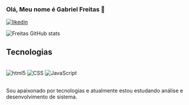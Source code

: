 ### Olá, Meu nome é Gabriel Freitas 👋


[![likedin](https://img.shields.io/badge/LinkedIn-0077B5?style=for-the-badge&logo=linkedin&logoColor=white)](https://www.linkedin.com/in/gabriel-freitas-97946997/)

![Freitas GitHub stats](https://github-readme-stats.vercel.app/api?username=GabriellFreitas&show_icons=true&theme=tokyonight)

## Tecnologias

<div style="display: inline_block"><br/>
  <img align="center" alt="html5" src="https://img.shields.io/badge/HTML5-E34F26?style=for-the-badge&logo=html5&logoColor=white" />
  <img align="center" alt="CSS" src="https://img.shields.io/badge/CSS3-1572B6?style=for-the-badge&logo=css3&logoColor=white" />
  <img align="center" alt="JavaScript" src="https://img.shields.io/badge/JavaScript-323330?style=for-the-badge&logo=javascript&logoColor=F7DF1E" />
  </div><br/>

 Sou apaixonado por tecnologias e atualmente estou estudando análise e desenvolvimento de sistema.
